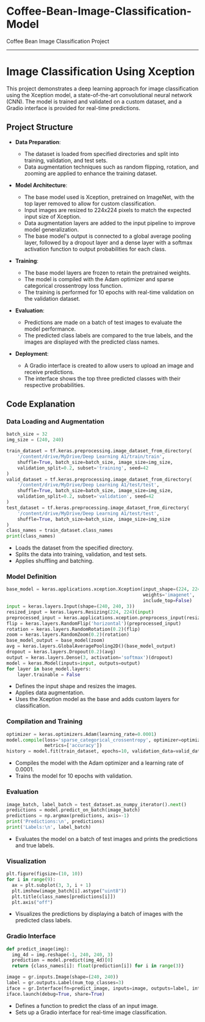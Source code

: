 # Coffee-Bean-Image-Classification-Model
Coffee Bean Image Classification Project

---

# Image Classification Using Xception

This project demonstrates a deep learning approach for image classification using the Xception model, a state-of-the-art convolutional neural network (CNN). The model is trained and validated on a custom dataset, and a Gradio interface is provided for real-time predictions.

## Project Structure

- **Data Preparation**:
  - The dataset is loaded from specified directories and split into training, validation, and test sets.
  - Data augmentation techniques such as random flipping, rotation, and zooming are applied to enhance the training dataset.

- **Model Architecture**:
  - The base model used is Xception, pretrained on ImageNet, with the top layer removed to allow for custom classification.
  - Input images are resized to 224x224 pixels to match the expected input size of Xception.
  - Data augmentation layers are added to the input pipeline to improve model generalization.
  - The base model's output is connected to a global average pooling layer, followed by a dropout layer and a dense layer with a softmax activation function to output probabilities for each class.

- **Training**:
  - The base model layers are frozen to retain the pretrained weights.
  - The model is compiled with the Adam optimizer and sparse categorical crossentropy loss function.
  - The training is performed for 10 epochs with real-time validation on the validation dataset.

- **Evaluation**:
  - Predictions are made on a batch of test images to evaluate the model performance.
  - The predicted class labels are compared to the true labels, and the images are displayed with the predicted class names.

- **Deployment**:
  - A Gradio interface is created to allow users to upload an image and receive predictions.
  - The interface shows the top three predicted classes with their respective probabilities.

## Code Explanation

### Data Loading and Augmentation
```python
batch_size = 32
img_size = (240, 240)

train_dataset = tf.keras.preprocessing.image_dataset_from_directory(
    '/content/drive/MyDrive/Deep Learning A1/train/train',
    shuffle=True, batch_size=batch_size, image_size=img_size,
    validation_split=0.2, subset='training', seed=42
)
valid_dataset = tf.keras.preprocessing.image_dataset_from_directory(
    '/content/drive/MyDrive/Deep Learning A1/test/test',
    shuffle=True, batch_size=batch_size, image_size=img_size,
    validation_split=0.2, subset='validation', seed=42
)
test_dataset = tf.keras.preprocessing.image_dataset_from_directory(
    '/content/drive/MyDrive/Deep Learning A1/test/test',
    shuffle=True, batch_size=batch_size, image_size=img_size
)
class_names = train_dataset.class_names
print(class_names)
```
- Loads the dataset from the specified directory.
- Splits the data into training, validation, and test sets.
- Applies shuffling and batching.

### Model Definition
```python
base_model = keras.applications.xception.Xception(input_shape=(224, 224, 3),
                                                  weights='imagenet',
                                                  include_top=False)
input = keras.layers.Input(shape=(240, 240, 3))
resized_input = keras.layers.Resizing(224, 224)(input)
preprocessed_input = keras.applications.xception.preprocess_input(resized_input)
flip = keras.layers.RandomFlip('horizontal')(preprocessed_input)
rotation = keras.layers.RandomRotation(0.2)(flip)
zoom = keras.layers.RandomZoom(0.2)(rotation)
base_model_output = base_model(zoom)
avg = keras.layers.GlobalAveragePooling2D()(base_model_output)
dropout = keras.layers.Dropout(0.2)(avg)
output = keras.layers.Dense(3, activation='softmax')(dropout)
model = keras.Model(inputs=input, outputs=output)
for layer in base_model.layers:
    layer.trainable = False
```
- Defines the input shape and resizes the images.
- Applies data augmentation.
- Uses the Xception model as the base and adds custom layers for classification.

### Compilation and Training
```python
optimizer = keras.optimizers.Adam(learning_rate=0.0001)
model.compile(loss='sparse_categorical_crossentropy', optimizer=optimizer,
              metrics=['accuracy'])
history = model.fit(train_dataset, epochs=10, validation_data=valid_dataset)
```
- Compiles the model with the Adam optimizer and a learning rate of 0.0001.
- Trains the model for 10 epochs with validation.

### Evaluation
```python
image_batch, label_batch = test_dataset.as_numpy_iterator().next()
predictions = model.predict_on_batch(image_batch)
predictions = np.argmax(predictions, axis=-1)
print('Predictions:\n', predictions)
print('Labels:\n', label_batch)
```
- Evaluates the model on a batch of test images and prints the predictions and true labels.

### Visualization
```python
plt.figure(figsize=(10, 10))
for i in range(9):
  ax = plt.subplot(3, 3, i + 1)
  plt.imshow(image_batch[i].astype("uint8"))
  plt.title(class_names[predictions[i]])
  plt.axis("off")
```
- Visualizes the predictions by displaying a batch of images with the predicted class labels.

### Gradio Interface
```python
def predict_image(img):
  img_4d = img.reshape(-1, 240, 240, 3)
  prediction = model.predict(img_4d)[0]
  return {class_names[i]: float(prediction[i]) for i in range(3)}

image = gr.inputs.Image(shape=(240, 240))
label = gr.outputs.Label(num_top_classes=3)
iface = gr.Interface(fn=predict_image, inputs=image, outputs=label, interpretation='default')
iface.launch(debug=True, share=True)
```
- Defines a function to predict the class of an input image.
- Sets up a Gradio interface for real-time image classification.
